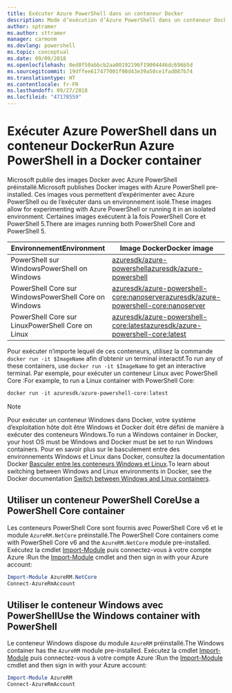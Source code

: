 ```yaml
---
title: Exécuter Azure PowerShell dans un conteneur Docker
description: Mode d’exécution d’Azure PowerShell dans un conteneur Docker.
author: sptramer
ms.author: sttramer
manager: carmonm
ms.devlang: powershell
ms.topic: conceptual
ms.date: 09/09/2018
ms.openlocfilehash: 0ed8f50abbcb2aa00192196f19004446dc696b5d
ms.sourcegitcommit: 19dffee617477001f98d43e39a50ce1fad087b74
ms.translationtype: HT
ms.contentlocale: fr-FR
ms.lasthandoff: 09/27/2018
ms.locfileid: "47178559"
---
```

# <a name="run-azure-powershell-in-a-docker-container"></a><span data-ttu-id="e9fdf-103">Exécuter Azure PowerShell dans un conteneur Docker</span><span class="sxs-lookup"><span data-stu-id="e9fdf-103">Run Azure PowerShell in a Docker container</span></span>

<span data-ttu-id="e9fdf-104">Microsoft publie des images Docker avec Azure PowerShell préinstallé.</span><span class="sxs-lookup"><span data-stu-id="e9fdf-104">Microsoft publishes Docker images with Azure PowerShell pre-installed.</span></span> <span data-ttu-id="e9fdf-105">Ces images vous permettent d’expérimenter avec Azure PowerShell ou de l’exécuter dans un environnement isolé.</span><span class="sxs-lookup"><span data-stu-id="e9fdf-105">These images allow for experimenting with Azure PowerShell or running it in an isolated environment.</span></span> <span data-ttu-id="e9fdf-106">Certaines images exécutent à la fois PowerShell Core et PowerShell 5.</span><span class="sxs-lookup"><span data-stu-id="e9fdf-106">There are images running both PowerShell Core and PowerShell 5.</span></span> 

| <span data-ttu-id="e9fdf-107">Environnement</span><span class="sxs-lookup"><span data-stu-id="e9fdf-107">Environment</span></span> | <span data-ttu-id="e9fdf-108">Image Docker</span><span class="sxs-lookup"><span data-stu-id="e9fdf-108">Docker image</span></span> |
|-------------|--------------|
| <span data-ttu-id="e9fdf-109">PowerShell sur Windows</span><span class="sxs-lookup"><span data-stu-id="e9fdf-109">PowerShell on Windows</span></span> | [<span data-ttu-id="e9fdf-110">azuresdk/azure-powershell</span><span class="sxs-lookup"><span data-stu-id="e9fdf-110">azuresdk/azure-powershell</span></span>](https://hub.docker.com/r/azuresdk/azure-powershell/) |
| <span data-ttu-id="e9fdf-111">PowerShell Core sur Windows</span><span class="sxs-lookup"><span data-stu-id="e9fdf-111">PowerShell Core on Windows</span></span> | [<span data-ttu-id="e9fdf-112">azuresdk/azure-powershell-core:nanoserver</span><span class="sxs-lookup"><span data-stu-id="e9fdf-112">azuresdk/azure-powershell-core:nanoserver</span></span>](https://hub.docker.com/r/azuresdk/azure-powershell-core/) |
| <span data-ttu-id="e9fdf-113">PowerShell Core sur Linux</span><span class="sxs-lookup"><span data-stu-id="e9fdf-113">PowerShell Core on Linux</span></span> | [<span data-ttu-id="e9fdf-114">azuresdk/azure-powershell-core:latest</span><span class="sxs-lookup"><span data-stu-id="e9fdf-114">azuresdk/azure-powershell-core:latest</span></span>](https://hub.docker.com/r/azuresdk/azure-powershell-core/) |

<span data-ttu-id="e9fdf-115">Pour exécuter n’importe lequel de ces conteneurs, utilisez la commande `docker run -it $ImageName` afin d’obtenir un terminal interactif.</span><span class="sxs-lookup"><span data-stu-id="e9fdf-115">To run any of these containers, use `docker run -it $ImageName` to get an interactive terminal.</span></span> <span data-ttu-id="e9fdf-116">Par exemple, pour exécuter un conteneur Linux avec PowerShell Core :</span><span class="sxs-lookup"><span data-stu-id="e9fdf-116">For example, to run a Linux container with PowerShell Core:</span></span>

```powershell
docker run -it azuresdk/azure-powershell-core:latest
```

> [!NOTE]
> <span data-ttu-id="e9fdf-117">Pour exécuter un conteneur Windows dans Docker, votre système d’exploitation hôte doit être Windows et Docker doit être défini de manière à exécuter des conteneurs Windows.</span><span class="sxs-lookup"><span data-stu-id="e9fdf-117">To run a Windows container in Docker, your host OS must be Windows and Docker must be set to run Windows containers.</span></span> <span data-ttu-id="e9fdf-118">Pour en savoir plus sur le basculement entre des environnements Windows et Linux dans Docker, consultez la documentation Docker [Basculer entre les conteneurs Windows et Linux](https://docs.docker.com/docker-for-windows/#switch-between-windows-and-linux-containers).</span><span class="sxs-lookup"><span data-stu-id="e9fdf-118">To learn about switching between Windows and Linux environments in Docker, see the Docker documentation [Switch between Windows and Linux containers](https://docs.docker.com/docker-for-windows/#switch-between-windows-and-linux-containers).</span></span>

## <a name="use-a-powershell-core-container"></a><span data-ttu-id="e9fdf-119">Utiliser un conteneur PowerShell Core</span><span class="sxs-lookup"><span data-stu-id="e9fdf-119">Use a PowerShell Core container</span></span>

<span data-ttu-id="e9fdf-120">Les conteneurs PowerShell Core sont fournis avec PowerShell Core v6 et le module `AzureRM.NetCore` préinstallé.</span><span class="sxs-lookup"><span data-stu-id="e9fdf-120">The PowerShell Core containers come with PowerShell Core v6 and the `AzureRM.NetCore` module pre-installed.</span></span> <span data-ttu-id="e9fdf-121">Exécutez la cmdlet [Import-Module](/powershell/module/microsoft.powershell.core/import-module) puis connectez-vous à votre compte Azure :</span><span class="sxs-lookup"><span data-stu-id="e9fdf-121">Run the [Import-Module](/powershell/module/microsoft.powershell.core/import-module) cmdlet and then sign in with your Azure account:</span></span>

```powershell
Import-Module AzureRM.NetCore
Connect-AzureRmAccount
```

## <a name="use-the-windows-container-with-powershell"></a><span data-ttu-id="e9fdf-122">Utiliser le conteneur Windows avec PowerShell</span><span class="sxs-lookup"><span data-stu-id="e9fdf-122">Use the Windows container with PowerShell</span></span>

<span data-ttu-id="e9fdf-123">Le conteneur Windows dispose du module `AzureRM` préinstallé.</span><span class="sxs-lookup"><span data-stu-id="e9fdf-123">The Windows container has the `AzureRM` module pre-installed.</span></span> <span data-ttu-id="e9fdf-124">Exécutez la cmdlet [Import-Module](/powershell/module/microsoft.powershell.core/import-module) puis connectez-vous à votre compte Azure :</span><span class="sxs-lookup"><span data-stu-id="e9fdf-124">Run the [Import-Module](/powershell/module/microsoft.powershell.core/import-module) cmdlet and then sign in with your Azure account:</span></span>

```powershell
Import-Module AzureRM
Connect-AzureRmAccount
```
